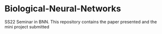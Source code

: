 # Biological-Neural-Networks
SS22 Seminar in BNN. This repository contains the paper presented and the mini project submitted
